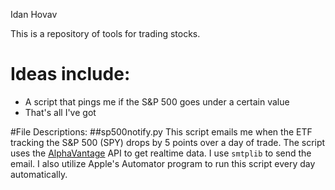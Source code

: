 Idan Hovav

This is a repository of tools for trading stocks.

# Ideas include:
* A script that pings me if the S&P 500 goes under a certain value
* That's all I've got

#File Descriptions:
##sp500notify.py
This script emails me when the ETF tracking the S&P 500 (SPY) drops by 5 points over a day of trade. The script uses the [AlphaVantage](https://www.alphavantage.co/) API to get realtime data. I use `smtplib` to send the email. I also utilize Apple's Automator program to run this script every day automatically.
